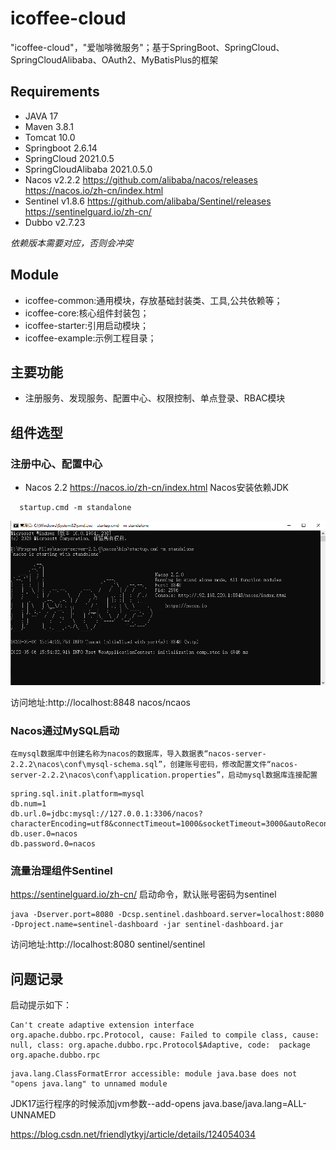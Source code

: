# icoffee-cloud
"icoffee-cloud"，"爱咖啡微服务"；基于SpringBoot、SpringCloud、SpringCloudAlibaba、OAuth2、MyBatisPlus的框架

## Requirements
- JAVA 17
- Maven 3.8.1
- Tomcat 10.0
- Springboot 2.6.14
- SpringCloud 2021.0.5
- SpringCloudAlibaba 2021.0.5.0
- Nacos v2.2.2   https://github.com/alibaba/nacos/releases https://nacos.io/zh-cn/index.html
- Sentinel v1.8.6 https://github.com/alibaba/Sentinel/releases  https://sentinelguard.io/zh-cn/
- Dubbo v2.7.23

_依赖版本需要对应，否则会冲突_

## Module
- icoffee-common:通用模块，存放基础封装类、工具,公共依赖等；
- icoffee-core:核心组件封装包；
- icoffee-starter:引用启动模块；
- icoffee-example:示例工程目录；

## 主要功能
- 注册服务、发现服务、配置中心、权限控制、单点登录、RBAC模块

## 组件选型
### 注册中心、配置中心
- Nacos 2.2 https://nacos.io/zh-cn/index.html Nacos安装依赖JDK
```
  startup.cmd -m standalone
```

![img.png](icoffee-doc/images/nacos-startup-img.png)

访问地址:http://localhost:8848  nacos/ncaos

### Nacos通过MySQL启动
`在mysql数据库中创建名称为nacos的数据库，导入数据表“nacos-server-2.2.2\nacos\conf\mysql-schema.sql”，创建账号密码，修改配置文件“nacos-server-2.2.2\nacos\conf\application.properties”，启动mysql数据库连接配置`

```
spring.sql.init.platform=mysql
db.num=1
db.url.0=jdbc:mysql://127.0.0.1:3306/nacos?characterEncoding=utf8&connectTimeout=1000&socketTimeout=3000&autoReconnect=true&useUnicode=true&useSSL=false&serverTimezone=UTC
db.user.0=nacos
db.password.0=nacos
```

### 流量治理组件Sentinel
https://sentinelguard.io/zh-cn/
启动命令，默认账号密码为sentinel
```
java -Dserver.port=8080 -Dcsp.sentinel.dashboard.server=localhost:8080 -Dproject.name=sentinel-dashboard -jar sentinel-dashboard.jar
```
访问地址:http://localhost:8080  sentinel/sentinel

## 问题记录
启动提示如下：
```
Can't create adaptive extension interface org.apache.dubbo.rpc.Protocol, cause: Failed to compile class, cause: null, class: org.apache.dubbo.rpc.Protocol$Adaptive, code:  package org.apache.dubbo.rpc
```
```
java.lang.ClassFormatError accessible: module java.base does not "opens java.lang" to unnamed module
```
JDK17运行程序的时候添加jvm参数--add-opens java.base/java.lang=ALL-UNNAMED

https://blog.csdn.net/friendlytkyj/article/details/124054034